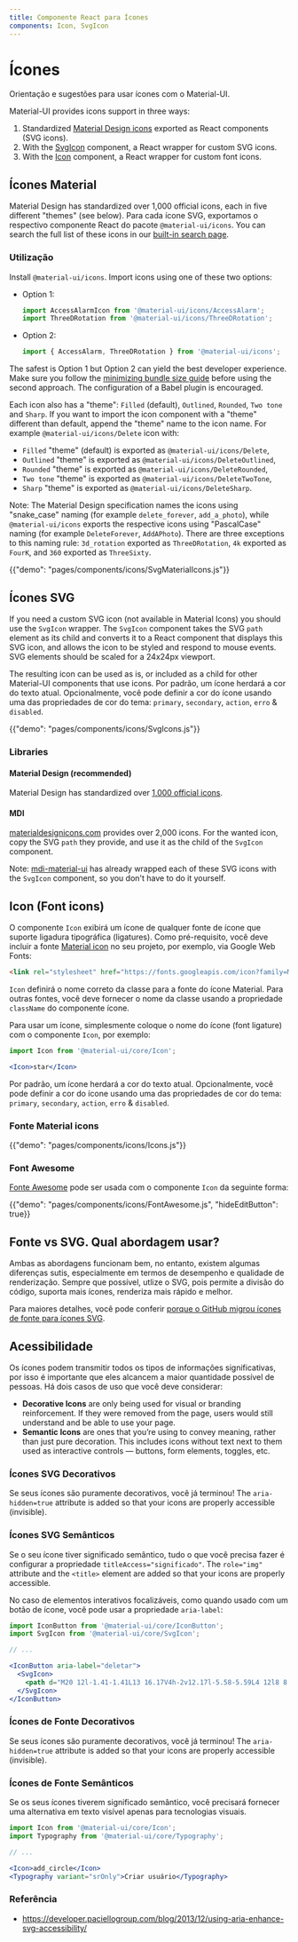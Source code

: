 ```yaml
---
title: Componente React para Ícones
components: Icon, SvgIcon
---
```


# Ícones

<p class="description">Orientação e sugestões para usar ícones com o Material-UI.</p>

Material-UI provides icons support in three ways:

1. Standardized [Material Design icons](#material-icons) exported as React components (SVG icons).
1. With the [SvgIcon](#svgicon) component, a React wrapper for custom SVG icons.
1. With the [Icon](#icon-font-icons) component, a React wrapper for custom font icons.

## Ícones Material

Material Design has standardized over 1,000 official icons, each in five different "themes" (see below). Para cada ícone SVG, exportamos o respectivo componente React do pacote `@material-ui/icons`. You can search the full list of these icons in our [built-in search page](/components/material-icons/).

### Utilização

Install `@material-ui/icons`. Import icons using one of these two options:

- Option 1:

  ```jsx
  import AccessAlarmIcon from '@material-ui/icons/AccessAlarm';
  import ThreeDRotation from '@material-ui/icons/ThreeDRotation';
  ```

- Option 2:

  ```jsx
  import { AccessAlarm, ThreeDRotation } from '@material-ui/icons';
  ```

The safest is Option 1 but Option 2 can yield the best developer experience. Make sure you follow the [minimizing bundle size guide](/guides/minimizing-bundle-size/#option-2) before using the second approach. The configuration of a Babel plugin is encouraged.

Each icon also has a "theme": `Filled` (default), `Outlined`, `Rounded`, `Two tone` and `Sharp`. If you want to import the icon component with a "theme" different than default, append the "theme" name to the icon name. For example `@material-ui/icons/Delete` icon with:

- `Filled` "theme" (default) is exported as `@material-ui/icons/Delete`,
- `Outlined` "theme" is exported as `@material-ui/icons/DeleteOutlined`,
- `Rounded` "theme" is exported as `@material-ui/icons/DeleteRounded`,
- `Two tone` "theme" is exported as `@material-ui/icons/DeleteTwoTone`,
- `Sharp` "theme" is exported as `@material-ui/icons/DeleteSharp`.

Note: The Material Design specification names the icons using "snake_case" naming (for example `delete_forever`, `add_a_photo`), while `@material-ui/icons` exports the respective icons using "PascalCase" naming (for example `DeleteForever`, `AddAPhoto`). There are three exceptions to this naming rule: `3d_rotation` exported as `ThreeDRotation`, `4k` exported as `FourK`, and `360` exported as `ThreeSixty`.

{{"demo": "pages/components/icons/SvgMaterialIcons.js"}}

## Ícones SVG

If you need a custom SVG icon (not available in Material Icons) you should use the `SvgIcon` wrapper. The `SvgIcon` component takes the SVG `path` element as its child and converts it to a React component that displays this SVG icon, and allows the icon to be styled and respond to mouse events. SVG elements should be scaled for a 24x24px viewport.

The resulting icon can be used as is, or included as a child for other Material-UI components that use icons. Por padrão, um ícone herdará a cor do texto atual. Opcionalmente, você pode definir a cor do ícone usando uma das propriedades de cor do tema: `primary`, `secondary`, `action`, `erro` & `disabled`.

{{"demo": "pages/components/icons/SvgIcons.js"}}

### Libraries

#### Material Design (recommended)

Material Design has standardized over [1,000 official icons](#material-icons).

#### MDI

[materialdesignicons.com](https://materialdesignicons.com/) provides over 2,000 icons. For the wanted icon, copy the SVG `path` they provide, and use it as the child of the `SvgIcon` component.

Note: [mdi-material-ui](https://github.com/TeamWertarbyte/mdi-material-ui) has already wrapped each of these SVG icons with the `SvgIcon` component, so you don't have to do it yourself.

## Icon (Font icons)

O componente `Icon` exibirá um ícone de qualquer fonte de ícone que suporte ligadura tipográfica (ligatures). Como pré-requisito, você deve incluir a fonte [Material icon](https://google.github.io/material-design-icons/#icon-font-for-the-web) no seu projeto, por exemplo, via Google Web Fonts:

```html
<link rel="stylesheet" href="https://fonts.googleapis.com/icon?family=Material+Icons" />
```

`Icon` definirá o nome correto da classe para a fonte do ícone Material. Para outras fontes, você deve fornecer o nome da classe usando a propriedade `className` do componente ícone.

Para usar um ícone, simplesmente coloque o nome do ícone (font ligature) com o componente `Icon`, por exemplo:

```jsx
import Icon from '@material-ui/core/Icon';

<Icon>star</Icon>
```

Por padrão, um ícone herdará a cor do texto atual. Opcionalmente, você pode definir a cor do ícone usando uma das propriedades de cor do tema: `primary`, `secondary`, `action`, `erro` & `disabled`.

### Fonte Material icons

{{"demo": "pages/components/icons/Icons.js"}}

### Font Awesome

[Fonte Awesome](https://fontawesome.com/icons) pode ser usada com o componente `Icon` da seguinte forma:

{{"demo": "pages/components/icons/FontAwesome.js", "hideEditButton": true}}

## Fonte vs SVG. Qual abordagem usar?

Ambas as abordagens funcionam bem, no entanto, existem algumas diferenças sutis, especialmente em termos de desempenho e qualidade de renderização. Sempre que possível, utlize o SVG, pois permite a divisão do código, suporta mais ícones, renderiza mais rápido e melhor.

Para maiores detalhes, você pode conferir [porque o GitHub migrou ícones de fonte para ícones SVG](https://github.blog/2016-02-22-delivering-octicons-with-svg/).

## Acessibilidade

Os ícones podem transmitir todos os tipos de informações significativas, por isso é importante que eles alcancem a maior quantidade possível de pessoas. Há dois casos de uso que você deve considerar:
- **Decorative Icons** are only being used for visual or branding reinforcement. If they were removed from the page, users would still understand and be able to use your page.
- **Semantic Icons** are ones that you’re using to convey meaning, rather than just pure decoration. This includes icons without text next to them used as interactive controls — buttons, form elements, toggles, etc.

### Ícones SVG Decorativos

Se seus ícones são puramente decorativos, você já terminou! The `aria-hidden=true` attribute is added so that your icons are properly accessible (invisible).

### Ícones SVG Semânticos

Se o seu ícone tiver significado semântico, tudo o que você precisa fazer é configurar a propriedade `titleAccess="significado"`. The `role="img"` attribute and the `<title>` element are added so that your icons are properly accessible.

No caso de elementos interativos focalizáveis, como quando usado com um botão de ícone, você pode usar a propriedade `aria-label`:

```jsx
import IconButton from '@material-ui/core/IconButton';
import SvgIcon from '@material-ui/core/SvgIcon';

// ...

<IconButton aria-label="deletar">
  <SvgIcon>
    <path d="M20 12l-1.41-1.41L13 16.17V4h-2v12.17l-5.58-5.59L4 12l8 8 8-8z" />
  </SvgIcon>
</IconButton>
```

### Ícones de Fonte Decorativos

Se seus ícones são puramente decorativos, você já terminou! The `aria-hidden=true` attribute is added so that your icons are properly accessible (invisible).

### Ícones de Fonte Semânticos

Se os seus ícones tiverem significado semântico, você precisará fornecer uma alternativa em texto visível apenas para tecnologias visuais.

```jsx
import Icon from '@material-ui/core/Icon';
import Typography from '@material-ui/core/Typography';

// ...

<Icon>add_circle</Icon>
<Typography variant="srOnly">Criar usuário</Typography>
```

### Referência

- https://developer.paciellogroup.com/blog/2013/12/using-aria-enhance-svg-accessibility/
